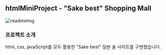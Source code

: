 ## htmlMiniProject - "Sake best" Shopping Mall
![readmeImg](https://github.com/softwarej1/html_mini_project_shpping_mall/assets/105643491/756935d3-6acf-4888-9bf2-142f3be5be1a)
### 프로젝트 소개
html, css, javaScript를 모두 활용한 "Sake best" 일본 술 사이트를 구현했습니다.
